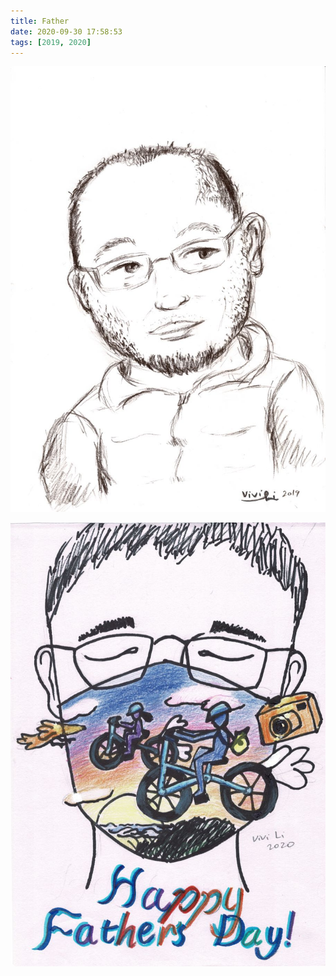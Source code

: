 ```yaml
---
title: Father
date: 2020-09-30 17:58:53
tags: [2019, 2020]
---
```


![alt](/images/father5.jpeg)

![alt](/images/father1.jpeg)

